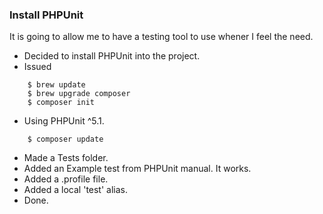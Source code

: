 ### Install PHPUnit

It is going to allow me to have a testing tool to use whener I feel the need.


- Decided to install PHPUnit into the project.
- Issued
```
    $ brew update
    $ brew upgrade composer
    $ composer init
```
- Using PHPUnit ^5.1.
```
    $ composer update
```
- Made a Tests folder.
- Added an Example test from PHPUnit manual. It works.
- Added a .profile file.
- Added a local 'test' alias.
- Done.
